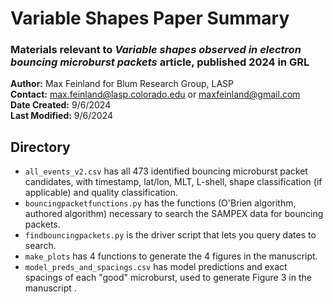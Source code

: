 
# Variable Shapes Paper Summary
### Materials relevant to *Variable shapes observed in electron bouncing microburst packets* article, published 2024 in GRL

**Author:** Max Feinland for Blum Research Group, LASP \
**Contact:** max.feinland@lasp.colorado.edu or maxfeinland@gmail.com \
**Date Created:** 9/6/2024\
**Last Modified:** 9/6/2024


## Directory
- `all_events_v2.csv` has all 473 identified bouncing microburst packet candidates, with timestamp, lat/lon, MLT, L-shell, shape classification (if applicable) and quality classification.
- `bouncingpacketfunctions.py` has the functions (O'Brien algorithm, authored algorithm) necessary to search the SAMPEX data for bouncing packets.
- `findbouncingpackets.py` is the driver script that lets you query dates to search.
- `make_plots` has 4 functions to generate the 4 figures in the manuscript.
- `model_preds_and_spacings.csv` has model predictions and exact spacings of each "good" microburst, used to generate Figure 3 in the manuscript .
